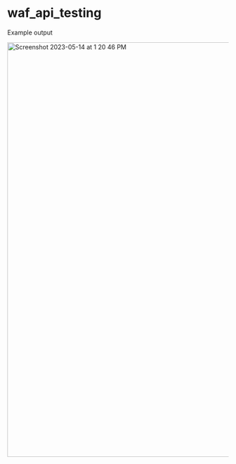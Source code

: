 # waf_api_testing
Example output

<img width="942" alt="Screenshot 2023-05-14 at 1 20 46 PM" src="https://github.com/jchaney/waf_api_testing/assets/26037/137baa53-fd5f-4ac6-8e9e-ac1e74c271cb">
